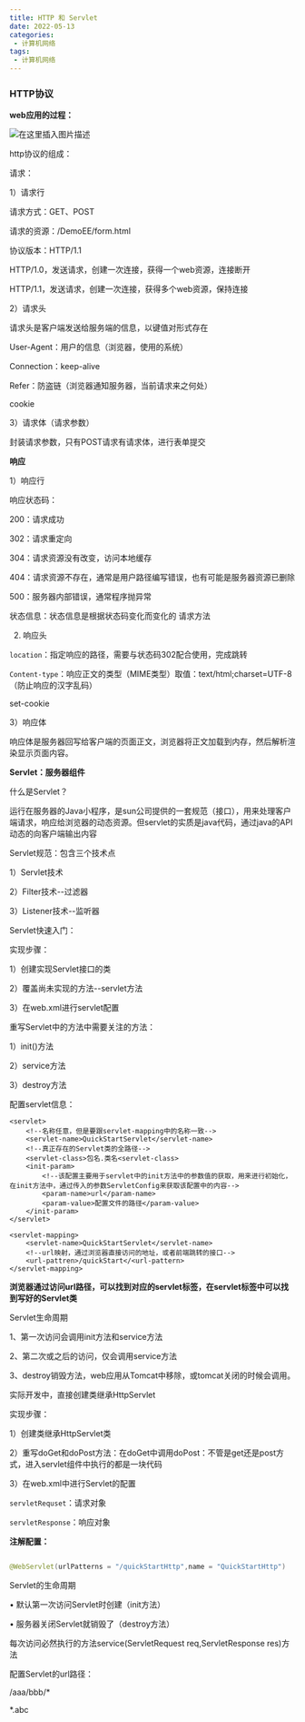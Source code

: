 ```yaml
---
title: HTTP 和 Servlet
date: 2022-05-13
categories:
 - 计算机网络
tags:
 - 计算机网络
---
```


### HTTP协议

**web应用的过程：**

![在这里插入图片描述](https://img-blog.csdnimg.cn/fa71651355e24226be4d0fad053bc825.png?x-oss-process=image/watermark,type_d3F5LXplbmhlaQ,shadow_50,text_Q1NETiBAbGVlZGNvZGVKb2huMDE=,size_20,color_FFFFFF,t_70,g_se,x_16)

http协议的组成：

请求：

1）请求行

请求方式：GET、POST

请求的资源：/DemoEE/form.html

协议版本：HTTP/1.1

HTTP/1.0，发送请求，创建一次连接，获得一个web资源，连接断开

HTTP/1.1，发送请求，创建一次连接，获得多个web资源，保持连接

2）请求头

请求头是客户端发送给服务端的信息，以键值对形式存在

User-Agent：用户的信息（浏览器，使用的系统）

Connection：keep-alive

Refer：防盗链（浏览器通知服务器，当前请求来之何处）

cookie

3）请求体（请求参数）

封装请求参数，只有POST请求有请求体，进行表单提交

**响应**

1）响应行

响应状态码：

200：请求成功

302：请求重定向

304：请求资源没有改变，访问本地缓存

404：请求资源不存在，通常是用户路径编写错误，也有可能是服务器资源已删除

500：服务器内部错误，通常程序抛异常

状态信息：状态信息是根据状态码变化而变化的
请求方法

2) 响应头

`location`：指定响应的路径，需要与状态码302配合使用，完成跳转

`Content-type`：响应正文的类型（MIME类型）取值：text/html;charset=UTF-8（防止响应的汉字乱码）

set-cookie

3）响应体

响应体是服务器回写给客户端的页面正文，浏览器将正文加载到内存，然后解析渲染显示页面内容。

**Servlet：服务器组件**

什么是Servlet？

运行在服务器的Java小程序，是sun公司提供的一套规范（接口），用来处理客户端请求，响应给浏览器的动态资源。但servlet的实质是java代码，通过java的API动态的向客户端输出内容

Servlet规范：包含三个技术点

1）Servlet技术

2）Filter技术--过滤器

3）Listener技术--监听器

Servlet快速入门：

实现步骤：

1）创建实现Servlet接口的类

2）覆盖尚未实现的方法--servlet方法

3）在web.xml进行servlet配置

重写Servlet中的方法中需要关注的方法：

1）init()方法

2）service方法

3）destroy方法

配置servlet信息：

```
<servlet>
    <!--名称任意，但是要跟servlet-mapping中的名称一致-->
    <servlet-name>QuickStartServlet</servlet-name>
    <!--真正存在的Servlet类的全路径-->
    <servlet-class>包名.类名<servlet-class>
    <init-param>
        <!--该配置主要用于servlet中的init方法中的参数值的获取，用来进行初始化，在init方法中，通过传入的参数ServletConfig来获取该配置中的内容-->
        <param-name>url</param-name>
        <param-value>配置文件的路径</param-value>
    </init-param>
</servlet>

<servlet-mapping>
    <servlet-name>QuickStartServlet</servlet-name>
    <!--url映射，通过浏览器直接访问的地址，或者前端跳转的接口-->
    <url-pattren>/quickStart</<url-pattern>
</servlet-mapping>
```
**浏览器通过访问url路径，可以找到对应的servlet标签，在servlet标签中可以找到写好的Servlet类**

Servlet生命周期

1、第一次访问会调用init方法和service方法

2、第二次或之后的访问，仅会调用service方法

3、destroy销毁方法，web应用从Tomcat中移除，或tomcat关闭的时候会调用。

实际开发中，直接创建类继承HttpServlet

实现步骤：

1）创建类继承HttpServlet类

2）重写doGet和doPost方法：在doGet中调用doPost：不管是get还是post方式，进入servlet组件中执行的都是一块代码

3）在web.xml中进行Servlet的配置

`servletRequset`：请求对象

`servletResponse`：响应对象

**注解配置：**
```java

@WebServlet(urlPatterns = "/quickStartHttp",name = "QuickStartHttp")

```
Servlet的生命周期

• 默认第一次访问Servlet时创建（init方法）

• 服务器关闭Servlet就销毁了（destroy方法）

每次访问必然执行的方法service(ServletRequest req,ServletResponse res)方法

配置Servlet的url路径：

<!--虚拟目录匹配-->

<url-pattern>/aaa/bbb/*</url-pattern>

<!--扩展名匹配-->

<url-pattern>*.abc</url-pattern>
